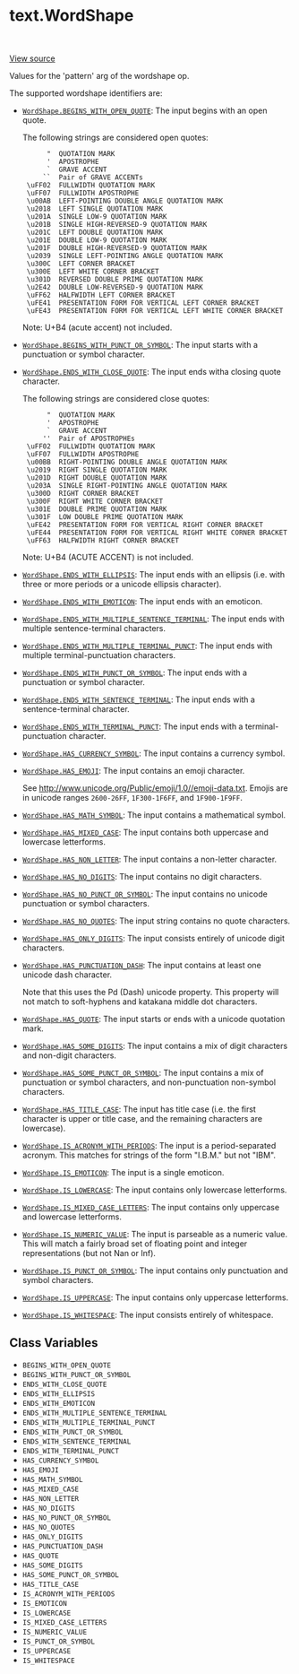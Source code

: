 <div itemscope itemtype="http://developers.google.com/ReferenceObject">
<meta itemprop="name" content="text.WordShape" />
<meta itemprop="path" content="Stable" />
<meta itemprop="property" content="BEGINS_WITH_OPEN_QUOTE"/>
<meta itemprop="property" content="BEGINS_WITH_PUNCT_OR_SYMBOL"/>
<meta itemprop="property" content="ENDS_WITH_CLOSE_QUOTE"/>
<meta itemprop="property" content="ENDS_WITH_ELLIPSIS"/>
<meta itemprop="property" content="ENDS_WITH_EMOTICON"/>
<meta itemprop="property" content="ENDS_WITH_MULTIPLE_SENTENCE_TERMINAL"/>
<meta itemprop="property" content="ENDS_WITH_MULTIPLE_TERMINAL_PUNCT"/>
<meta itemprop="property" content="ENDS_WITH_PUNCT_OR_SYMBOL"/>
<meta itemprop="property" content="ENDS_WITH_SENTENCE_TERMINAL"/>
<meta itemprop="property" content="ENDS_WITH_TERMINAL_PUNCT"/>
<meta itemprop="property" content="HAS_CURRENCY_SYMBOL"/>
<meta itemprop="property" content="HAS_EMOJI"/>
<meta itemprop="property" content="HAS_MATH_SYMBOL"/>
<meta itemprop="property" content="HAS_MIXED_CASE"/>
<meta itemprop="property" content="HAS_NON_LETTER"/>
<meta itemprop="property" content="HAS_NO_DIGITS"/>
<meta itemprop="property" content="HAS_NO_PUNCT_OR_SYMBOL"/>
<meta itemprop="property" content="HAS_NO_QUOTES"/>
<meta itemprop="property" content="HAS_ONLY_DIGITS"/>
<meta itemprop="property" content="HAS_PUNCTUATION_DASH"/>
<meta itemprop="property" content="HAS_QUOTE"/>
<meta itemprop="property" content="HAS_SOME_DIGITS"/>
<meta itemprop="property" content="HAS_SOME_PUNCT_OR_SYMBOL"/>
<meta itemprop="property" content="HAS_TITLE_CASE"/>
<meta itemprop="property" content="IS_ACRONYM_WITH_PERIODS"/>
<meta itemprop="property" content="IS_EMOTICON"/>
<meta itemprop="property" content="IS_LOWERCASE"/>
<meta itemprop="property" content="IS_MIXED_CASE_LETTERS"/>
<meta itemprop="property" content="IS_NUMERIC_VALUE"/>
<meta itemprop="property" content="IS_PUNCT_OR_SYMBOL"/>
<meta itemprop="property" content="IS_UPPERCASE"/>
<meta itemprop="property" content="IS_WHITESPACE"/>
</div>

# text.WordShape

<!-- Insert buttons and diff -->

<table class="tfo-notebook-buttons tfo-api" align="left">

</table>

<a target="_blank" href="https://github.com/tensorflow/text/tree/master/tensorflow_text/python/ops/wordshape_ops.py">View
source</a>

Values for the 'pattern' arg of the wordshape op.

<!-- Placeholder for "Used in" -->

The supported wordshape identifiers are:

*   <a href="../text/WordShape.md#BEGINS_WITH_OPEN_QUOTE"><code>WordShape.BEGINS_WITH_OPEN_QUOTE</code></a>:
    The input begins with an open quote.

    The following strings are considered open quotes:

    ```
          "  QUOTATION MARK
          '  APOSTROPHE
          `  GRAVE ACCENT
         ``  Pair of GRAVE ACCENTs
     \uFF02  FULLWIDTH QUOTATION MARK
     \uFF07  FULLWIDTH APOSTROPHE
     \u00AB  LEFT-POINTING DOUBLE ANGLE QUOTATION MARK
     \u2018  LEFT SINGLE QUOTATION MARK
     \u201A  SINGLE LOW-9 QUOTATION MARK
     \u201B  SINGLE HIGH-REVERSED-9 QUOTATION MARK
     \u201C  LEFT DOUBLE QUOTATION MARK
     \u201E  DOUBLE LOW-9 QUOTATION MARK
     \u201F  DOUBLE HIGH-REVERSED-9 QUOTATION MARK
     \u2039  SINGLE LEFT-POINTING ANGLE QUOTATION MARK
     \u300C  LEFT CORNER BRACKET
     \u300E  LEFT WHITE CORNER BRACKET
     \u301D  REVERSED DOUBLE PRIME QUOTATION MARK
     \u2E42  DOUBLE LOW-REVERSED-9 QUOTATION MARK
     \uFF62  HALFWIDTH LEFT CORNER BRACKET
     \uFE41  PRESENTATION FORM FOR VERTICAL LEFT CORNER BRACKET
     \uFE43  PRESENTATION FORM FOR VERTICAL LEFT WHITE CORNER BRACKET
    ```

    Note: U+B4 (acute accent) not included.

*   <a href="../text/WordShape.md#BEGINS_WITH_PUNCT_OR_SYMBOL"><code>WordShape.BEGINS_WITH_PUNCT_OR_SYMBOL</code></a>:
    The input starts with a punctuation or symbol character.

*   <a href="../text/WordShape.md#ENDS_WITH_CLOSE_QUOTE"><code>WordShape.ENDS_WITH_CLOSE_QUOTE</code></a>:
    The input ends witha closing quote character.

    The following strings are considered close quotes:

    ```
          "  QUOTATION MARK
          '  APOSTROPHE
          `  GRAVE ACCENT
         ''  Pair of APOSTROPHEs
     \uFF02  FULLWIDTH QUOTATION MARK
     \uFF07  FULLWIDTH APOSTROPHE
     \u00BB  RIGHT-POINTING DOUBLE ANGLE QUOTATION MARK
     \u2019  RIGHT SINGLE QUOTATION MARK
     \u201D  RIGHT DOUBLE QUOTATION MARK
     \u203A  SINGLE RIGHT-POINTING ANGLE QUOTATION MARK
     \u300D  RIGHT CORNER BRACKET
     \u300F  RIGHT WHITE CORNER BRACKET
     \u301E  DOUBLE PRIME QUOTATION MARK
     \u301F  LOW DOUBLE PRIME QUOTATION MARK
     \uFE42  PRESENTATION FORM FOR VERTICAL RIGHT CORNER BRACKET
     \uFE44  PRESENTATION FORM FOR VERTICAL RIGHT WHITE CORNER BRACKET
     \uFF63  HALFWIDTH RIGHT CORNER BRACKET
    ```

    Note: U+B4 (ACUTE ACCENT) is not included.

*   <a href="../text/WordShape.md#ENDS_WITH_ELLIPSIS"><code>WordShape.ENDS_WITH_ELLIPSIS</code></a>:
    The input ends with an ellipsis (i.e. with three or more periods or a
    unicode ellipsis character).

*   <a href="../text/WordShape.md#ENDS_WITH_EMOTICON"><code>WordShape.ENDS_WITH_EMOTICON</code></a>:
    The input ends with an emoticon.

*   <a href="../text/WordShape.md#ENDS_WITH_MULTIPLE_SENTENCE_TERMINAL"><code>WordShape.ENDS_WITH_MULTIPLE_SENTENCE_TERMINAL</code></a>:
    The input ends with multiple sentence-terminal characters.

*   <a href="../text/WordShape.md#ENDS_WITH_MULTIPLE_TERMINAL_PUNCT"><code>WordShape.ENDS_WITH_MULTIPLE_TERMINAL_PUNCT</code></a>:
    The input ends with multiple terminal-punctuation characters.

*   <a href="../text/WordShape.md#ENDS_WITH_PUNCT_OR_SYMBOL"><code>WordShape.ENDS_WITH_PUNCT_OR_SYMBOL</code></a>:
    The input ends with a punctuation or symbol character.

*   <a href="../text/WordShape.md#ENDS_WITH_SENTENCE_TERMINAL"><code>WordShape.ENDS_WITH_SENTENCE_TERMINAL</code></a>:
    The input ends with a sentence-terminal character.

*   <a href="../text/WordShape.md#ENDS_WITH_TERMINAL_PUNCT"><code>WordShape.ENDS_WITH_TERMINAL_PUNCT</code></a>:
    The input ends with a terminal-punctuation character.

*   <a href="../text/WordShape.md#HAS_CURRENCY_SYMBOL"><code>WordShape.HAS_CURRENCY_SYMBOL</code></a>:
    The input contains a currency symbol.

*   <a href="../text/WordShape.md#HAS_EMOJI"><code>WordShape.HAS_EMOJI</code></a>:
    The input contains an emoji character.

    See http://www.unicode.org/Public/emoji/1.0//emoji-data.txt. Emojis are in
    unicode ranges `2600-26FF`, `1F300-1F6FF`, and `1F900-1F9FF`.

*   <a href="../text/WordShape.md#HAS_MATH_SYMBOL"><code>WordShape.HAS_MATH_SYMBOL</code></a>:
    The input contains a mathematical symbol.

*   <a href="../text/WordShape.md#HAS_MIXED_CASE"><code>WordShape.HAS_MIXED_CASE</code></a>:
    The input contains both uppercase and lowercase letterforms.

*   <a href="../text/WordShape.md#HAS_NON_LETTER"><code>WordShape.HAS_NON_LETTER</code></a>:
    The input contains a non-letter character.

*   <a href="../text/WordShape.md#HAS_NO_DIGITS"><code>WordShape.HAS_NO_DIGITS</code></a>:
    The input contains no digit characters.

*   <a href="../text/WordShape.md#HAS_NO_PUNCT_OR_SYMBOL"><code>WordShape.HAS_NO_PUNCT_OR_SYMBOL</code></a>:
    The input contains no unicode punctuation or symbol characters.

*   <a href="../text/WordShape.md#HAS_NO_QUOTES"><code>WordShape.HAS_NO_QUOTES</code></a>:
    The input string contains no quote characters.

*   <a href="../text/WordShape.md#HAS_ONLY_DIGITS"><code>WordShape.HAS_ONLY_DIGITS</code></a>:
    The input consists entirely of unicode digit characters.

*   <a href="../text/WordShape.md#HAS_PUNCTUATION_DASH"><code>WordShape.HAS_PUNCTUATION_DASH</code></a>:
    The input contains at least one unicode dash character.

    Note that this uses the Pd (Dash) unicode property. This property will not
    match to soft-hyphens and katakana middle dot characters.

*   <a href="../text/WordShape.md#HAS_QUOTE"><code>WordShape.HAS_QUOTE</code></a>:
    The input starts or ends with a unicode quotation mark.

*   <a href="../text/WordShape.md#HAS_SOME_DIGITS"><code>WordShape.HAS_SOME_DIGITS</code></a>:
    The input contains a mix of digit characters and non-digit characters.

*   <a href="../text/WordShape.md#HAS_SOME_PUNCT_OR_SYMBOL"><code>WordShape.HAS_SOME_PUNCT_OR_SYMBOL</code></a>:
    The input contains a mix of punctuation or symbol characters, and
    non-punctuation non-symbol characters.

*   <a href="../text/WordShape.md#HAS_TITLE_CASE"><code>WordShape.HAS_TITLE_CASE</code></a>:
    The input has title case (i.e. the first character is upper or title case,
    and the remaining characters are lowercase).

*   <a href="../text/WordShape.md#IS_ACRONYM_WITH_PERIODS"><code>WordShape.IS_ACRONYM_WITH_PERIODS</code></a>:
    The input is a period-separated acronym. This matches for strings of the
    form "I.B.M." but not "IBM".

*   <a href="../text/WordShape.md#IS_EMOTICON"><code>WordShape.IS_EMOTICON</code></a>:
    The input is a single emoticon.

*   <a href="../text/WordShape.md#IS_LOWERCASE"><code>WordShape.IS_LOWERCASE</code></a>:
    The input contains only lowercase letterforms.

*   <a href="../text/WordShape.md#IS_MIXED_CASE_LETTERS"><code>WordShape.IS_MIXED_CASE_LETTERS</code></a>:
    The input contains only uppercase and lowercase letterforms.

*   <a href="../text/WordShape.md#IS_NUMERIC_VALUE"><code>WordShape.IS_NUMERIC_VALUE</code></a>:
    The input is parseable as a numeric value. This will match a fairly broad
    set of floating point and integer representations (but not Nan or Inf).

*   <a href="../text/WordShape.md#IS_PUNCT_OR_SYMBOL"><code>WordShape.IS_PUNCT_OR_SYMBOL</code></a>:
    The input contains only punctuation and symbol characters.

*   <a href="../text/WordShape.md#IS_UPPERCASE"><code>WordShape.IS_UPPERCASE</code></a>:
    The input contains only uppercase letterforms.

*   <a href="../text/WordShape.md#IS_WHITESPACE"><code>WordShape.IS_WHITESPACE</code></a>:
    The input consists entirely of whitespace.

## Class Variables

*   `BEGINS_WITH_OPEN_QUOTE` <a id="BEGINS_WITH_OPEN_QUOTE"></a>
*   `BEGINS_WITH_PUNCT_OR_SYMBOL` <a id="BEGINS_WITH_PUNCT_OR_SYMBOL"></a>
*   `ENDS_WITH_CLOSE_QUOTE` <a id="ENDS_WITH_CLOSE_QUOTE"></a>
*   `ENDS_WITH_ELLIPSIS` <a id="ENDS_WITH_ELLIPSIS"></a>
*   `ENDS_WITH_EMOTICON` <a id="ENDS_WITH_EMOTICON"></a>
*   `ENDS_WITH_MULTIPLE_SENTENCE_TERMINAL`
    <a id="ENDS_WITH_MULTIPLE_SENTENCE_TERMINAL"></a>
*   `ENDS_WITH_MULTIPLE_TERMINAL_PUNCT`
    <a id="ENDS_WITH_MULTIPLE_TERMINAL_PUNCT"></a>
*   `ENDS_WITH_PUNCT_OR_SYMBOL` <a id="ENDS_WITH_PUNCT_OR_SYMBOL"></a>
*   `ENDS_WITH_SENTENCE_TERMINAL` <a id="ENDS_WITH_SENTENCE_TERMINAL"></a>
*   `ENDS_WITH_TERMINAL_PUNCT` <a id="ENDS_WITH_TERMINAL_PUNCT"></a>
*   `HAS_CURRENCY_SYMBOL` <a id="HAS_CURRENCY_SYMBOL"></a>
*   `HAS_EMOJI` <a id="HAS_EMOJI"></a>
*   `HAS_MATH_SYMBOL` <a id="HAS_MATH_SYMBOL"></a>
*   `HAS_MIXED_CASE` <a id="HAS_MIXED_CASE"></a>
*   `HAS_NON_LETTER` <a id="HAS_NON_LETTER"></a>
*   `HAS_NO_DIGITS` <a id="HAS_NO_DIGITS"></a>
*   `HAS_NO_PUNCT_OR_SYMBOL` <a id="HAS_NO_PUNCT_OR_SYMBOL"></a>
*   `HAS_NO_QUOTES` <a id="HAS_NO_QUOTES"></a>
*   `HAS_ONLY_DIGITS` <a id="HAS_ONLY_DIGITS"></a>
*   `HAS_PUNCTUATION_DASH` <a id="HAS_PUNCTUATION_DASH"></a>
*   `HAS_QUOTE` <a id="HAS_QUOTE"></a>
*   `HAS_SOME_DIGITS` <a id="HAS_SOME_DIGITS"></a>
*   `HAS_SOME_PUNCT_OR_SYMBOL` <a id="HAS_SOME_PUNCT_OR_SYMBOL"></a>
*   `HAS_TITLE_CASE` <a id="HAS_TITLE_CASE"></a>
*   `IS_ACRONYM_WITH_PERIODS` <a id="IS_ACRONYM_WITH_PERIODS"></a>
*   `IS_EMOTICON` <a id="IS_EMOTICON"></a>
*   `IS_LOWERCASE` <a id="IS_LOWERCASE"></a>
*   `IS_MIXED_CASE_LETTERS` <a id="IS_MIXED_CASE_LETTERS"></a>
*   `IS_NUMERIC_VALUE` <a id="IS_NUMERIC_VALUE"></a>
*   `IS_PUNCT_OR_SYMBOL` <a id="IS_PUNCT_OR_SYMBOL"></a>
*   `IS_UPPERCASE` <a id="IS_UPPERCASE"></a>
*   `IS_WHITESPACE` <a id="IS_WHITESPACE"></a>
